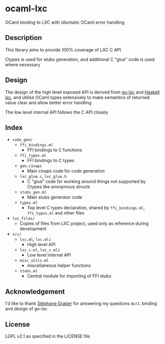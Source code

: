 # ocaml-lxc
OCaml binding to LXC with idiomatic OCaml error handling

## Description
This library aims to provide 100% coverage of LXC C API

Ctypes is used for stubs generation, and additional C "glue" code is used where necessary

## Design
The design of the high level exposed API is derived from
[go-lxc](https://github.com/lxc/go-lxc)
and [Haskell lxc](https://github.com/fizruk/),
and utilise OCaml types extensively to make semantics of returned value clear and
allow better error handling

The low level internal API follows the C API closely

## Index
- `code_gen/`
    - `ffi_bindings.ml`
        - FFI bindings to C functions
    - `ffi_types.ml`
        - FFI bindings to C types
    - `gen.cinaps`
        - Main cinaps code for code generation
    - `lxc_glue.c`, `lxc_glue.h`
        - C "glue" code for working around things not supported by Ctypes like anonymous structs
    - `stubs_gen.ml`
        - Main stubs generator code
    - `types.ml`
        - Top level C types declaration, shared by `ffi_bindings.ml`, `ffi_types.ml` and other files
- `lxc_files/`
    - Copies of files from LXC project, used only as reference during development
- `src/`
    - `lxc.ml`, `lxc.mli`
        - High level API
    - `lxc_c.ml`, `lxc_c.mli`
        - Low level internal API
    - `misc_utils.ml`
        - miscellaneous helper functions
    - `stubs.ml`
        - Central module for importing of FFI stubs

## Acknowledgement
I'd like to thank [Stéphane Graber](https://github.com/stgraber) for answering my questions w.r.t. binding and design of go-lxc

## License
LGPL v2.1 as specified in the LICENSE file
